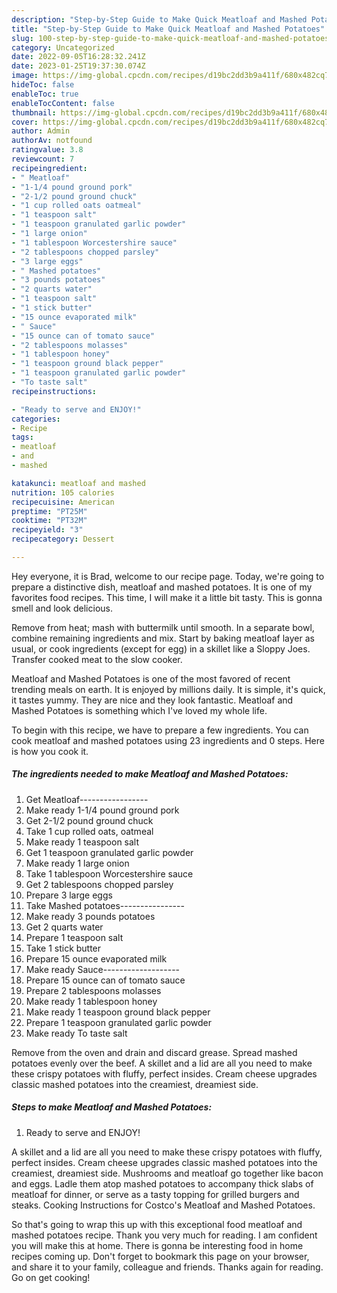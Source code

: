 ```yaml
---
description: "Step-by-Step Guide to Make Quick Meatloaf and Mashed Potatoes"
title: "Step-by-Step Guide to Make Quick Meatloaf and Mashed Potatoes"
slug: 100-step-by-step-guide-to-make-quick-meatloaf-and-mashed-potatoes
category: Uncategorized
date: 2022-09-05T16:28:32.241Z
date: 2023-01-25T19:37:30.074Z
image: https://img-global.cpcdn.com/recipes/d19bc2dd3b9a411f/680x482cq70/meatloaf-and-mashed-potatoes-recipe-main-photo.jpg
hideToc: false
enableToc: true
enableTocContent: false
thumbnail: https://img-global.cpcdn.com/recipes/d19bc2dd3b9a411f/680x482cq70/meatloaf-and-mashed-potatoes-recipe-main-photo.jpg
cover: https://img-global.cpcdn.com/recipes/d19bc2dd3b9a411f/680x482cq70/meatloaf-and-mashed-potatoes-recipe-main-photo.jpg
author: Admin
authorAv: notfound
ratingvalue: 3.8
reviewcount: 7
recipeingredient:
- " Meatloaf"
- "1-1/4 pound ground pork"
- "2-1/2 pound ground chuck"
- "1 cup rolled oats oatmeal"
- "1 teaspoon salt"
- "1 teaspoon granulated garlic powder"
- "1 large onion"
- "1 tablespoon Worcestershire sauce"
- "2 tablespoons chopped parsley"
- "3 large eggs"
- " Mashed potatoes"
- "3 pounds potatoes"
- "2 quarts water"
- "1 teaspoon salt"
- "1 stick butter"
- "15 ounce evaporated milk"
- " Sauce"
- "15 ounce can of tomato sauce"
- "2 tablespoons molasses"
- "1 tablespoon honey"
- "1 teaspoon ground black pepper"
- "1 teaspoon granulated garlic powder"
- "To taste salt"
recipeinstructions:

- "Ready to serve and ENJOY!"
categories:
- Recipe
tags:
- meatloaf
- and
- mashed

katakunci: meatloaf and mashed 
nutrition: 105 calories
recipecuisine: American
preptime: "PT25M"
cooktime: "PT32M"
recipeyield: "3"
recipecategory: Dessert

---
```



Hey everyone, it is Brad, welcome to our recipe page. Today, we're going to prepare a distinctive dish, meatloaf and mashed potatoes. It is one of my favorites food recipes. This time, I will make it a little bit tasty. This is gonna smell and look delicious.

Remove from heat; mash with buttermilk until smooth. In a separate bowl, combine remaining ingredients and mix. Start by baking meatloaf layer as usual, or cook ingredients (except for egg) in a skillet like a Sloppy Joes. Transfer cooked meat to the slow cooker.

Meatloaf and Mashed Potatoes is one of the most favored of recent trending meals on earth. It is enjoyed by millions daily. It is simple, it's quick, it tastes yummy. They are nice and they look fantastic. Meatloaf and Mashed Potatoes is something which I've loved my whole life.


To begin with this recipe, we have to prepare a few ingredients. You can cook meatloaf and mashed potatoes using 23 ingredients and 0 steps. Here is how you cook it.

<!--inarticleads1-->

##### The ingredients needed to make Meatloaf and Mashed Potatoes:

1. Get  Meatloaf-----------------
1. Make ready 1-1/4 pound ground pork
1. Get 2-1/2 pound ground chuck
1. Take 1 cup rolled oats, oatmeal
1. Make ready 1 teaspoon salt
1. Get 1 teaspoon granulated garlic powder
1. Make ready 1 large onion
1. Take 1 tablespoon Worcestershire sauce
1. Get 2 tablespoons chopped parsley
1. Prepare 3 large eggs
1. Take  Mashed potatoes----------------
1. Make ready 3 pounds potatoes
1. Get 2 quarts water
1. Prepare 1 teaspoon salt
1. Take 1 stick butter
1. Prepare 15 ounce evaporated milk
1. Make ready  Sauce-------------------
1. Prepare 15 ounce can of tomato sauce
1. Prepare 2 tablespoons molasses
1. Make ready 1 tablespoon honey
1. Make ready 1 teaspoon ground black pepper
1. Prepare 1 teaspoon granulated garlic powder
1. Make ready To taste salt


Remove from the oven and drain and discard grease. Spread mashed potatoes evenly over the beef. A skillet and a lid are all you need to make these crispy potatoes with fluffy, perfect insides. Cream cheese upgrades classic mashed potatoes into the creamiest, dreamiest side. 

<!--inarticleads2-->

##### Steps to make Meatloaf and Mashed Potatoes:


1. Ready to serve and ENJOY!

A skillet and a lid are all you need to make these crispy potatoes with fluffy, perfect insides. Cream cheese upgrades classic mashed potatoes into the creamiest, dreamiest side. Mushrooms and meatloaf go together like bacon and eggs. Ladle them atop mashed potatoes to accompany thick slabs of meatloaf for dinner, or serve as a tasty topping for grilled burgers and steaks. Cooking Instructions for Costco&#39;s Meatloaf and Mashed Potatoes. 

So that's going to wrap this up with this exceptional food meatloaf and mashed potatoes recipe. Thank you very much for reading. I am confident you will make this at home. There is gonna be interesting food in home recipes coming up. Don't forget to bookmark this page on your browser, and share it to your family, colleague and friends. Thanks again for reading. Go on get cooking!
